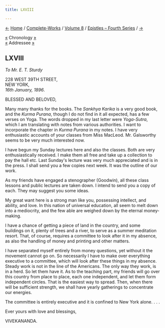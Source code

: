 ```yaml
---
title: LXVIII

---
```

<div>

[←](067_sister.htm) [Home](../../../index.htm) /
[Complete-Works](../../complete_works.htm) / [Volume
8](../volume_8_contents.htm) / [Epistles – Fourth
Series](epistles_fourth_series_contents.htm) / [→](069_alasinga.htm)

  

[«](../../volume_9/letters_fifth_series/083_mrs_bull.htm) Chronology
[»](069_alasinga.htm)  
[«](066_friend.htm) Addressee
[»](../../volume_5/epistles_first_series/057_blessed_and_beloved.htm)

## LXVIII

*To Mr. E. T. Sturdy*

228 WEST 39TH STREET,  
NEW YORK,  
*16th January, 1896*.

BLESSED AND BELOVED,

Many many thanks for the books. The *Sankhya Karika* is a very good
book, and the *Kurma Purana*, though I do not find in it all expected,
has a few verses on Yoga. The words dropped in my last letter were
*Yoga-Sutra*, which I am translating with notes from various
authorities. I want to incorporate the chapter in *Kurma Purana* in my
notes. I have very enthusiastic accounts of your classes from Miss
MacLeod. Mr. Galsworthy seems to be very much interested now.

I have begun my Sunday lectures here and also the classes. Both are very
enthusiastically received. I make them all free and take up a collection
to pay the hall etc. Last Sunday's lecture was very much appreciated and
is in the press. I shall send you a few copies next week. It was the
outline of our work.

As my friends have engaged a stenographer (Goodwin), all these class
lessons and public lectures are taken down. I intend to send you a copy
of each. They may suggest you some ideas.

My great want here is a strong man like you, possessing intellect, and
ability, and love. In this nation of universal education, all seem to
melt down into a mediocrity, and the few able are weighed down by the
eternal money-making.

I have a chance of getting a piece of land in the country, and some
buildings on it, plenty of trees and a river, to serve as a summer
meditation resort. That, of course, requires a committee to look after
it in my absence, as also the handling of money and printing and other
matters.

I have separated myself entirely from money questions, yet without it
the movement cannot go on. So necessarily I have to make over everything
executive to a committee, which will look after these things in my
absence. Steady work is not in the line of the Americans. The only way
they work, is in a herd. So let them have it. As to the teaching part,
my friends will go over this country from place to place, each one
independent, and let them form independent circles. That is the easiest
way to spread. Then, when there will be sufficient strength, we shall
have yearly gatherings to concentrate our energies.

The committee is entirely executive and it is confined to New York
alone. . . .

Ever yours with love and blessings,

VIVEKANANDA.

</div>

